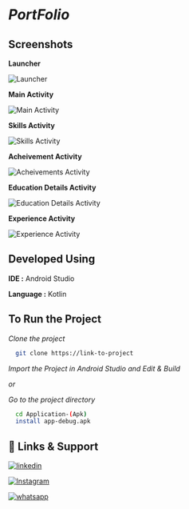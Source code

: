 
# *PortFolio*




## Screenshots

**Launcher**

![Launcher](screenshots/Launcher.png)

**Main Activity**

![Main Activity](screenshots/MainActivity.png)

**Skills Activity**

![Skills Activity](screenshots/SkillsActivity.png)

**Acheivement Activity**

![Acheivements Activity](screenshots/AcheivementActivity.png)

**Education Details Activity**

![Education Details Activity](screenshots/DetailsActivity.png)

**Experience Activity**

![Experience Activity](screenshots/ExperienceActivity.png)
## Developed Using

**IDE :** Android Studio

**Language :** Kotlin 



## To Run the Project

*Clone the project*

```bash
  git clone https://link-to-project

```
*Import the Project in Android Studio and Edit & Build*

*or*

*Go to the project directory*

```bash
  cd Application-(Apk)
  install app-debug.apk
```



## 🔗 Links & Support

[![linkedin](https://img.shields.io/badge/linkedin-0A66C2?style=for-the-badge&logo=linkedin&logoColor=white)](https://www.linkedin.com/in/santhosh-swamy-v-22ab6b234)

[![Instagram](https://img.shields.io/badge/Instagram-E4405F?style=for-the-badge&logo=instagram&logoColor=white)](https://instagram.com/sd._.sandy?igshid=MzRlODBiNWFlZA==)

[![whatsapp](https://img.shields.io/badge/WhatsApp-25D366?style=for-the-badge&logo=whatsapp&logoColor=white)](https://wa.me/+918754120190)


